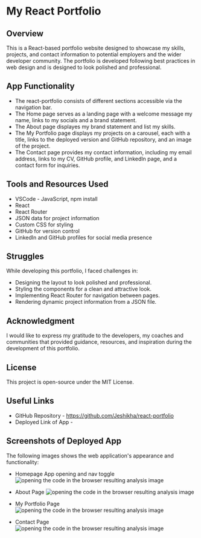 # My React Portfolio
## Overview
This is a React-based portfolio website designed to showcase my skills, projects, and contact information to potential employers and the wider developer community. The portfolio is developed following best practices in web design and is designed to look polished and professional.

## App Functionality
* The react-portfolio consists of different sections accessible via the navigation bar.
* The Home page serves as a landing page with a welcome message my name, links to my socials and a brand statement.
* The About page displayes my brand statement and list my skills.
* The My Portfolio page displays my projects on a carousel, each with a title, links to the deployed version and GitHub repository, and an image of the project.
* The Contact page provides my contact information, including my email address, links to my CV, GitHub profile, and LinkedIn page, and a contact form for inquiries.

## Tools and Resources Used
* VSCode - JavaScript, npm install
* React
* React Router
* JSON data for project information
* Custom CSS for styling
* GitHub for version control
* LinkedIn and GitHub profiles for social media presence

## Struggles
While developing this portfolio, I faced challenges in:

* Designing the layout to look polished and professional.
* Styling the components for a clean and attractive look.
* Implementing React Router for navigation between pages.
* Rendering dynamic project information from a JSON file.

## Acknowledgment
I would like to express my gratitude to the developers, my coaches and communities that provided guidance, resources, and inspiration during the development of this portfolio.

## License
This project is open-source under the MIT License.

## Useful Links
* GitHub Repository - https://github.com/Jeshikha/react-portfolio
* Deployed Link of App - 

## Screenshots of Deployed App
The following images shows the web application's appearance and functionality:

* Homepage App opening and nav toggle
![opening the code in the browser resulting analysis image](/home.png)

* About Page 
![opening the code in the browser resulting analysis image](/about.png)

* My Portfolio Page
![opening the code in the browser resulting analysis image](/port.png)

* Contact Page
![opening the code in the browser resulting analysis image](/cont.png)

